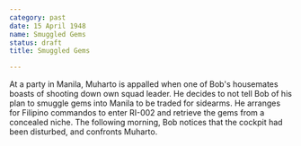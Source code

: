 ```yaml
---
category: past
date: 15 April 1948
name: Smuggled Gems
status: draft
title: Smuggled Gems

---
```

At a party in Manila, Muharto is appalled when one of
Bob's housemates boasts of shooting down own squad leader. He decides to
not tell Bob of his plan to smuggle gems into Manila to be traded for
sidearms. He arranges for Filipino commandos to enter RI-002 and
retrieve the gems from a concealed niche. The following morning, Bob
notices that the cockpit had been disturbed, and confronts Muharto.
